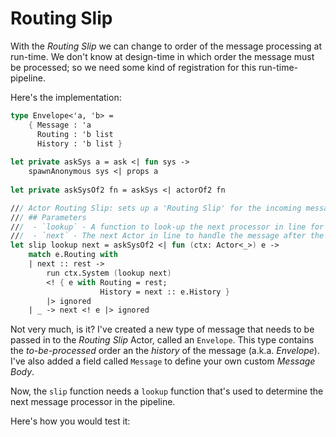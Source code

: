 # Routing Slip
With the _Routing Slip_ we can change to order of the message processing at run-time. 
We don't know at design-time in which order the message must be processed; so we need some kind of registration for this run-time-pipeline.

Here's the implementation:

```fsharp
type Envelope<'a, 'b> = 
    { Message : 'a
      Routing : 'b list
      History : 'b list }
      
let private askSys a = ask <| fun sys ->
    spawnAnonymous sys <| props a
      
let private askSysOf2 fn = askSys <| actorOf2 fn

/// Actor Routing Slip: sets up a 'Routing Slip' for the incoming message by looking up the next processor.
/// ## Parameters
///  - `lookup` - A function to look-up the next processor in line for a given route.
///  - `next` - The next Actor in line to handle the message after the routing-slip is finished.
let slip lookup next = askSysOf2 <| fun (ctx: Actor<_>) e ->
    match e.Routing with
    | next :: rest -> 
        run ctx.System (lookup next)
        <! { e with Routing = rest; 
                    History = next :: e.History }
        |> ignored
    | _ -> next <! e |> ignored
```

Not very much, is it?
I've created a new type of message that needs to be passed in to the _Routing Slip_ Actor, called an ```Envelope```.
This type contains the _to-be-processed_ order an the _history_ of the message (a.k.a. _Envelope_).
I've also added a field called ```Message``` to define your own custom *Message Body*.

Now, the ```slip``` function needs a ```lookup``` function that's used to determine the next message processor in the pipeline.

Here's how you would test it:

